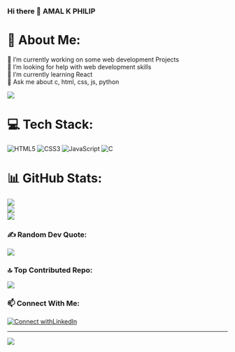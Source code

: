 ### Hi there 👋 AMAL K PHILIP

# 💫 About Me:
🔭 I’m currently working on some web development Projects<br>🤝 I’m looking for help with web development skills<br>🌱 I’m currently learning React<br>💬 Ask me about c, html, css, js, python

[![](https://visitcount.itsvg.in/api?id=amal-k04&icon=0&color=0)](https://visitcount.itsvg.in)
# 💻 Tech Stack:
![HTML5](https://img.shields.io/badge/html5-%23E34F26.svg?style=plastic&logo=html5&logoColor=white) ![CSS3](https://img.shields.io/badge/css3-%231572B6.svg?style=plastic&logo=css3&logoColor=white) ![JavaScript](https://img.shields.io/badge/javascript-%23323330.svg?style=plastic&logo=javascript&logoColor=%23F7DF1E) ![C](https://img.shields.io/badge/c-%2300599C.svg?style=plastic&logo=c&logoColor=white)
# 📊 GitHub Stats:
![](https://github-readme-stats.vercel.app/api?username=amal-k04&theme=vue-dark&hide_border=false&include_all_commits=true&count_private=true)<br/>
![](https://github-readme-streak-stats.herokuapp.com/?user=amal-k04&theme=vue-dark&hide_border=false)<br/>
![](https://github-readme-stats.vercel.app/api/top-langs/?username=amal-k04&theme=vue-dark&hide_border=false&include_all_commits=true&count_private=true&layout=compact)

### ✍️ Random Dev Quote:
![](https://quotes-github-readme.vercel.app/api?type=horizontal&theme=radical)

### 🔝 Top Contributed Repo:
![](https://github-contributor-stats.vercel.app/api?username=amal-k04&limit=5&theme=dark&combine_all_yearly_contributions=true)

### 📫 Connect With Me:
[![Connect withLinkedIn](https://img.shields.io/badge/LinkedIn-blue?style=flat&logo=linkedin)](https://www.linkedin.com/in/amal-k-philip-485863343/)

---
[![](https://visitcount.itsvg.in/api?id=amal-k04&icon=0&color=0)](https://visitcount.itsvg.in)
